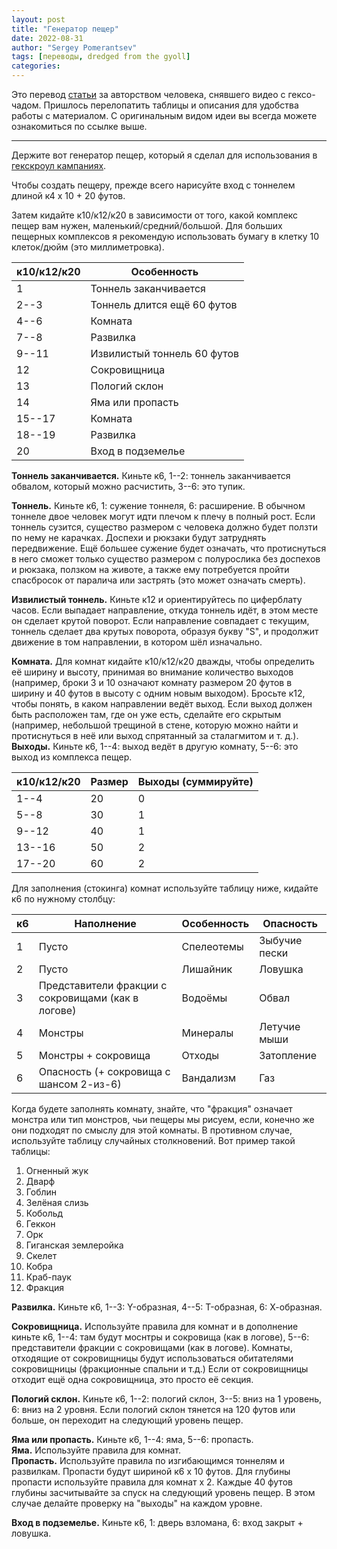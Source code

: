 ```yaml
---
layout: post
title: "Генератор пещер"
date: 2022-08-31
author: "Sergey Pomerantsev"
tags: [переводы, dredged from the gyoll]
categories:
---
```


Это перевод [статьи](https://guccifuligincloak.blogspot.com/2021/09/cave-generator.html) за авторством человека, снявшего видео с гексо-чадом. Пришлось перелопатить таблицы и описания для удобства работы с материалом. С оригинальным видом идеи вы всегда можете ознакомиться по ссылке выше.

---

Держите вот генератор пещер, который я сделал для использования в [гекскроул кампаниях](/posts/Как-водить-гекскроул/).

Чтобы создать пещеру, прежде всего нарисуйте вход с тоннелем длиной к4 x 10 + 20 футов.

Затем кидайте к10/к12/к20 в зависимости от того, какой комплекс пещер вам нужен, маленький/средний/большой. Для больших пещерных комплексов я рекомендую использовать бумагу в клетку 10 клеток/дюйм (это миллиметровка).

| к10/к12/к20 | Особенность |
|---|---|
| 1 | Тоннель заканчивается |
| 2--3 | Тоннель длится ещё 60 футов |
| 4--6 | Комната |
| 7--8 | Развилка |
| 9--11 | Извилистый тоннель 60 футов |
| 12 | Сокровищница |
| 13 | Пологий склон |
| 14 | Яма или пропасть |
| 15--17 | Комната |
| 18--19 | Развилка |
| 20 | Вход в подземелье |

**Тоннель заканчивается.** Киньте к6, 1--2: тоннель заканчивается обвалом, который можно расчистить, 3--6: это тупик.  

**Тоннель.** Киньте к6, 1: сужение тоннеля, 6: расширение. В обычном тоннеле двое человек могут идти плечом к плечу в полный рост. Если тоннель сузится, существо размером с человека должно будет ползти по нему не карачках. Доспехи и рюкзаки будут затруднять передвижение. Ещё большее сужение будет означать, что протиснуться в него сможет только существо размером с полурослика без доспехов и рюкзака, ползком на животе, а также ему потребуется пройти спасбросок от паралича или застрять (это может означать смерть).  

**Извилистый тоннель.** Киньте к12 и ориентируйтесь по циферблату часов. Если выпадает направление, откуда тоннель идёт, в этом месте он сделает крутой поворот. Если направление совпадает с текущим, тоннель сделает два крутых поворота, образуя букву "S", и продолжит движение в том направлении, в котором шёл изначально.  

**Комната.** Для комнат кидайте к10/к12/к20 дважды, чтобы определить её ширину и высоту, принимая во внимание количество выходов (например, броки 3 и 10 означают комнату размером 20 футов в ширину и 40 футов в высоту с одним новым выходом). Бросьте к12, чтобы понять, в каком направлении ведёт выход. Если выход должен быть расположен там, где он уже есть, сделайте его скрытым (например, небольшой трещиной в стене, которую можно найти и протиснуться в неё или выход спрятанный за сталагмитом и т. д.).  
**Выходы.** Киньте к6, 1--4: выход ведёт в другую комнату, 5--6: это выход из комплекса пещер.  

| к10/к12/к20 | Размер | Выходы (суммируйте) |
|---|---|---|
| 1--4 | 20 | 0 |
| 5--8 | 30 | 1 |
| 9--12 | 40 | 1 |
| 13--16 | 50 | 2 |
| 17--20 | 60 | 2 |

Для заполнения (стокинга) комнат используйте таблицу ниже, кидайте к6 по нужному столбцу:

| к6 | Наполнение | Особенность | Опасность |
|---|---|---|---|
| 1 | Пусто | Спелеотемы | Зыбучие пески |
| 2 | Пусто | Лишайник | Ловушка |
| 3 | Представители фракции с сокровищами (как в логове) | Водоёмы | Обвал |
| 4 | Монстры | Минералы | Летучие мыши |
| 5 | Монстры + сокровища | Отходы | Затопление |
| 6 | Опасность (+ сокровища с шансом 2-из-6) | Вандализм | Газ |

Когда будете заполнять комнату, знайте, что "фракция" означает монстра или тип монстров, чьи пещеры мы рисуем, если, конечно же они подходят по смыслу для этой комнаты. В противном случае, используйте таблицу случайных столкновений. Вот пример такой таблицы:

1. Огненный жук
2. Дварф
3. Гоблин
4. Зелёная слизь
5. Кобольд
6. Геккон
7. Орк
8. Гиганская землеройка
9. Скелет
10. Кобра
11. Краб-паук
12. Фракция

**Развилка.** Киньте к6,  1--3: Y-образная, 4--5: T-образная, 6: Х-образная.  

**Сокровищница.** Используйте правила для комнат и в дополнение киньте к6, 1--4: там будут моснтры и сокровища (как в логове), 5--6: представители фракции с сокровищами (как в логове). Комнаты, отходящие от сокровищницы будут использоваться обитателями сокровищницы (фракционные спальни и т.д.) Если от сокровищницы отходит ещё одна сокровищница, это просто её секция.  

**Пологий склон.** Киньте к6, 1--2: пологий склон, 3--5: вниз на 1 уровень, 6: вниз на 2 уровня. Если пологий склон тянется на 120 футов или больше, он переходит на следующий уровень пещер.  

**Яма или пропасть.** Киньте к6, 1--4: яма, 5--6: пропасть.  
**Яма.** Используйте правила для комнат.  
**Пропасть.** Используйте правила по изгибающимся тоннелям и развилкам. Пропасти будут шириной к6 x 10 футов. Для глубины пропасти используйте правила для комнат x 2. Каждые 40 футов глубины засчитывайте за спуск на следующий уровень пещер. В этом случае делайте проверку на "выходы" на каждом уровне.  

**Вход в подземелье.** Киньте к6, 1: дверь взломана, 6: вход закрыт + ловушка.
